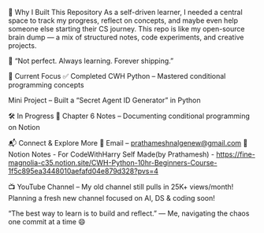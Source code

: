 🚀 Why I Built This Repository
As a self-driven learner, I needed a central space to track my progress, reflect on concepts, and maybe even help someone else starting their CS journey.
This repo is like my open-source brain dump — a mix of structured notes, code experiments, and creative projects.

🧠 “Not perfect. Always learning. Forever shipping.”

📌 Current Focus
✅ Completed
CWH Python – Mastered conditional programming concepts

Mini Project – Built a “Secret Agent ID Generator” in Python

🛠️ In Progress
📓 Chapter 6 Notes – Documenting conditional programming on Notion

📬 Connect & Explore More
📧 Email – prathameshnalgenew@gmail.com
📔 Notion Notes -
For CodeWithHarry Self Made(by Prathamesh) - https://fine-magnolia-c35.notion.site/CWH-Python-10hr-Beginners-Course-1f5c895ea3448010aefafd04e879d328?pvs=4

📺 YouTube Channel – My old channel still pulls in 25K+ views/month! Planning a fresh new channel focused on AI, DS & coding soon!

“The best way to learn is to build and reflect.”
— Me, navigating the chaos one commit at a time 😄
